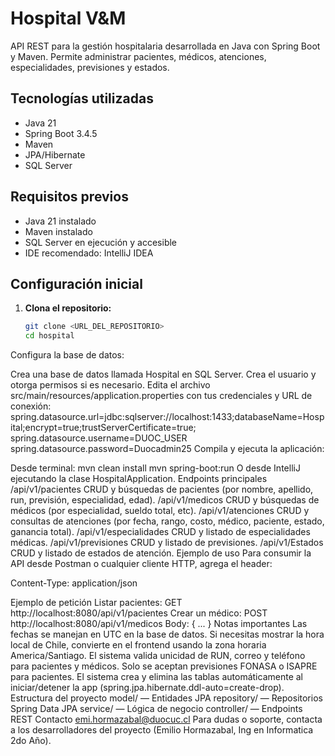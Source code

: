 # Hospital V&M

API REST para la gestión hospitalaria desarrollada en Java con Spring Boot y Maven. Permite administrar pacientes, médicos, atenciones, especialidades, previsiones y estados.

## Tecnologías utilizadas

- Java 21
- Spring Boot 3.4.5
- Maven
- JPA/Hibernate
- SQL Server

## Requisitos previos

- Java 21 instalado
- Maven instalado
- SQL Server en ejecución y accesible
- IDE recomendado: IntelliJ IDEA

## Configuración inicial

1. **Clona el repositorio:**
   ```bash
   git clone <URL_DEL_REPOSITORIO>
   cd hospital

Configura la base de datos:


Crea una base de datos llamada Hospital en SQL Server.
Crea el usuario y otorga permisos si es necesario.
Edita el archivo src/main/resources/application.properties con tus credenciales y URL de conexión:
spring.datasource.url=jdbc:sqlserver://localhost:1433;databaseName=Hospital;encrypt=true;trustServerCertificate=true;
spring.datasource.username=DUOC_USER
spring.datasource.password=Duocadmin25
Compila y ejecuta la aplicación:


Desde terminal:
mvn clean install
mvn spring-boot:run
O desde IntelliJ ejecutando la clase HospitalApplication.
Endpoints principales
/api/v1/pacientes
CRUD y búsquedas de pacientes (por nombre, apellido, run, previsión, especialidad, edad).
/api/v1/medicos
CRUD y búsquedas de médicos (por especialidad, sueldo total, etc).
/api/v1/atenciones
CRUD y consultas de atenciones (por fecha, rango, costo, médico, paciente, estado, ganancia total).
/api/v1/especialidades
CRUD y listado de especialidades médicas.
/api/v1/previsiones
CRUD y listado de previsiones.
/api/v1/Estados
CRUD y listado de estados de atención.
Ejemplo de uso
Para consumir la API desde Postman o cualquier cliente HTTP, agrega el header:

Content-Type: application/json

Ejemplo de petición
Listar pacientes:
GET http://localhost:8080/api/v1/pacientes
Crear un médico:
POST http://localhost:8080/api/v1/medicos
Body: { ... }
Notas importantes
Las fechas se manejan en UTC en la base de datos. Si necesitas mostrar la hora local de Chile, convierte en el frontend usando la zona horaria America/Santiago.
El sistema valida unicidad de RUN, correo y teléfono para pacientes y médicos.
Solo se aceptan previsiones FONASA o ISAPRE para pacientes.
El sistema crea y elimina las tablas automáticamente al iniciar/detener la app (spring.jpa.hibernate.ddl-auto=create-drop).
Estructura del proyecto
model/ — Entidades JPA
repository/ — Repositorios Spring Data JPA
service/ — Lógica de negocio
controller/ — Endpoints REST
Contacto emi.hormazabal@duocuc.cl
Para dudas o soporte, contacta a los desarrolladores del proyecto (Emilio Hormazabal, Ing en Informatica 2do Año).